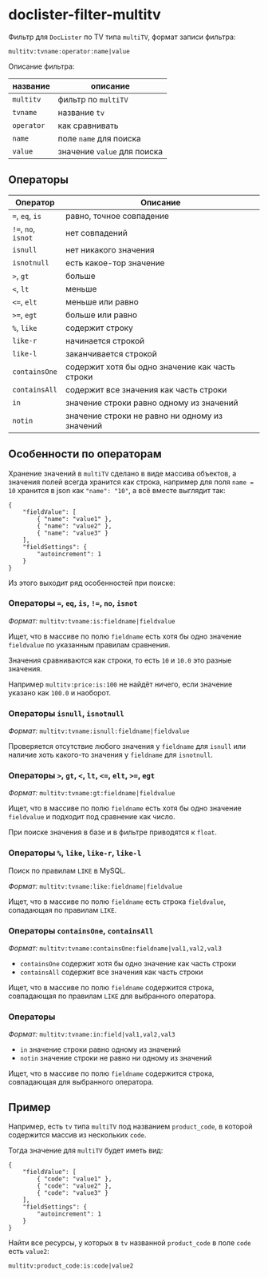 # doclister-filter-multitv

Фильтр для `DocLister` по TV типа `multiTV`, формат записи фильтра:

```
multitv:tvname:operator:name|value
```

Описание фильтра:

| название   | описание                    |
| ---------- | --------------------------- |
| `multitv`  | фильтр по `multiTV`         |
| `tvname`   | название `tv`               |
| `operator` | как сравнивать              |
| `name`     | поле `name` для поиска      |
| `value`    | значение `value` для поиска |

## Операторы

| Оператор            | Описание                                        |
| ------------------- | ----------------------------------------------- |
| `=`, `eq`, `is`     | равно, точное совпадение                        |
| `!=`, `no`, `isnot` | нет совпадений                                  |
| `isnull`            | нет никакого значения                           |
| `isnotnull`         | есть какое-тор значение                         |
| `>`, `gt`           | больше                                          |
| `<`, `lt`           | меньше                                          |
| `<=`, `elt`         | меньше или равно                                |
| `>=`, `egt`         | больше или равно                                |
| `%`, `like`         | содержит строку                                 |
| `like-r`            | начинается строкой                              |
| `like-l`            | заканчивается строкой                           |
| `сontainsOne`       | содержит хотя бы одно значение как часть строки |
| `сontainsAll`       | содержит все значения как часть строки          |
| `in`                | значение строки равно одному из значений        |
| `notin`             | значение строки не равно ни одному из значений  |

## Особенности по операторам

Хранение значений в `multiTV` сделано в виде массива объектов, а значения полей всегда хранится как строка, например для поля `name = 10` хранится в json как `"name": "10"`, а всё вместе выглядит так:

```
{
    "fieldValue": [
        { "name": "value1" },
        { "name": "value2" },
        { "name": "value3" }
    ],
    "fieldSettings": {
        "autoincrement": 1
    }
}
```

Из этого выходит ряд особенностей при поиске:

### Операторы `=`, `eq`, `is`, `!=`, `no`, `isnot`

_Формат:_ `multitv:tvname:is:fieldname|fieldvalue`

Ищет, что в массиве по полю `fieldname` есть хотя бы одно значение `fieldvalue` по указанным правилам сравнения.

Значения сравниваются как строки, то есть `10` и `10.0` это разные значения.

Например `multitv:price:is:100` не найдёт ничего, если значение указано как `100.0` и наоборот.

### Операторы `isnull`, `isnotnull`

_Формат:_ `multitv:tvname:isnull:fieldname|fieldvalue`

Проверяется отсутствие любого значения у `fieldname` для `isnull` или наличие хоть какого-то значения у `fieldname` для `isnotnull`.

### Операторы `>`, `gt`, `<`, `lt`, `<=`, `elt`, `>=`, `egt`

_Формат:_ `multitv:tvname:gt:fieldname|fieldvalue`

Ищет, что в массиве по полю `fieldname` есть хотя бы одно значение `fieldvalue` и подходит под сравнение как число.

При поиске значения в базе и в фильтре приводятся к `float`.

### Операторы `%`, `like`, `like-r`, `like-l`

Поиск по правилам `LIKE` в MySQL.

_Формат:_ `multitv:tvname:like:fieldname|fieldvalue`

Ищет, что в массиве по полю `fieldname` есть строка `fieldvalue`, сопадающая по правилам `LIKE`.

### Операторы `сontainsOne`, `сontainsAll`

_Формат:_ `multitv:tvname:containsOne:fieldname|val1,val2,val3`

-   `сontainsOne` содержит хотя бы одно значение как часть строки
-   `сontainsAll` содержит все значения как часть строки

Ищет, что в массиве по полю `fieldname` содержится строка, совпадающая по правилам `LIKE` для выбранного оператора.

### Операторы

_Формат:_ `multitv:tvname:in:field|val1,val2,val3`

-   `in` значение строки равно одному из значений
-   `notin` значение строки не равно ни одному из значений

Ищет, что в массиве по полю `fieldname` содержится строка, совпадающая для выбранного оператора.

## Пример

Например, есть `tv` типа `multiTV` под названием `product_code`, в которой содержится массив из нескольких `code`.

Тогда значение для `multiTV` будет иметь вид:

```
{
    "fieldValue": [
        { "code": "value1" },
        { "code": "value2" },
        { "code": "value3" }
    ],
    "fieldSettings": {
        "autoincrement": 1
    }
}
```

Найти все ресурсы, у которых в `tv` названной `product_code` в поле `code` есть `value2`:

```
multitv:product_code:is:code|value2
```
